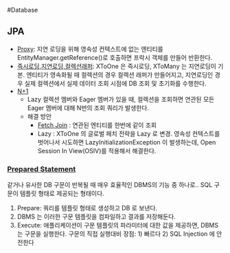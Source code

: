 #Database

## JPA

* [Proxy](https://yellowh.tistory.com/125): 지연 로딩을 위해 영속성 컨텍스트에 없는 엔티티를 EntityManager.getReference()로 호출하면 프락시 객체를 만들어 반환한다.
* [즉시로딩,지연로딩,컬렉션래퍼](https://yellowh.tistory.com/126): XToOne 은 즉시로딩, XToMany 는 지연로딩이 기본. 엔티티가 영속화될 때 컬렉션의 경우 컬렉션 래퍼가 만들어지고, 지연로딩인 경우 실제 컬렉션에서 실제 데이터 조회 시점에 DB 조회 및 초기화를 수행한다.
* [N+1](https://meetup.toast.com/posts/87)
  - Lazy 컬렉션 멤버와 Eager 멤버가 있을 때, 컬렉션을 조회하면 연관된 모든 Eager 멤버에 대해 N번의 조회 쿼리가 발생한다.
  - 해결 방안
    * [Fetch Join](https://yellowh.tistory.com/133) : 연관된 엔티티를 한번에 같이 조회
    * Lazy : XToOne 의 글로벌 페치 전략을 Lazy 로 변경. 영속성 컨텍스트를 벗어나서 시도하면 LazyInitializationException 이 발생하는데, Open Session In View(OSIV)를 적용해서 해결한다.


### [Prepared Statement](https://en.wikipedia.org/wiki/Prepared_statement)
  같거나 유사한 DB 구문이 반복될 때 매우 효율적인 DBMS의 기능 중 하나로.. SQL 구문이 템플릿 형태로 제공되는 형태이다.
  1. Prepare: 쿼리를 템플릿 형태로 생성하고 DB 로 보낸다.
  1. DBMS 는 이러한 구문 템플릿을 컴파일하고 결과를 저장해둔다.
  1. Execute: 애플리케이션이 구문 템플릿의 파라미터에 대한 값을 제공하면, DBMS는 구문을 실행한다.
  구문의 직접 실행대비 장점: 1) 빠르다 2) SQL Injection 에 안전한다
